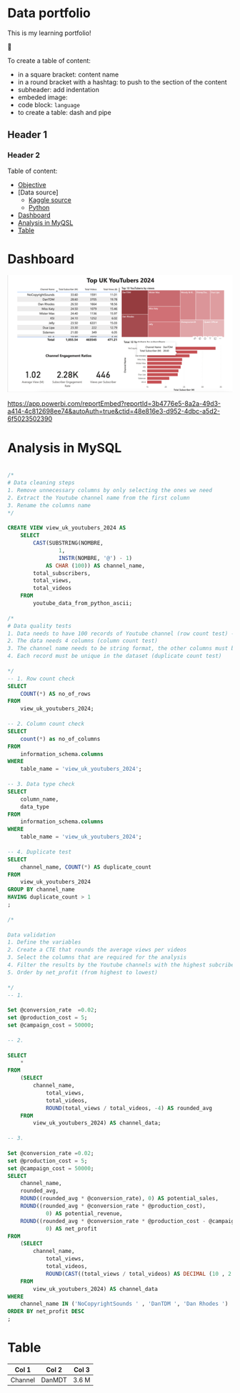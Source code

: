 # Data portfolio


This is my learning portfolio!

🥸

To create a table of content: 
- in a square bracket: content name
- in a round bracket with a hashtag: to push to the section of the content
- subheader: add indentation
- embeded image: ![]()
- code block: ``` language ```
- to create a table: dash and pipe

## Header 1


### Header 2

Table of content:

- [Objective](#objective)
- [Data source]
  - [Kaggle source](#Kaggle)
  - [Python](#Python)
- [Dashboard](#Dashboard)
- [Analysis in MyQSL](#analysis-in-MySQL)
- [Table](#Table)

# Dashboard 
![Dashboard](assets/images/top_100_youtuber_uk_dashboard.png)

https://app.powerbi.com/reportEmbed?reportId=3b4776e5-8a2a-49d3-a414-4c812698ee74&autoAuth=true&ctid=48e816e3-d952-4dbc-a5d2-6f5023502390

# Analysis in MySQL

```sql

/*
# Data cleaning steps
1. Remove unnecessary columns by only selecting the ones we need
2. Extract the Youtube channel name from the first column
3. Rename the columns name
*/

CREATE VIEW view_uk_youtubers_2024 AS
    SELECT 
        CAST(SUBSTRING(NOMBRE,
                1,
                INSTR(NOMBRE, '@') - 1)
            AS CHAR (100)) AS channel_name,
        total_subscribers,
        total_views,
        total_videos
    FROM
        youtube_data_from_python_ascii;
        
/*
# Data quality tests
1. Data needs to have 100 records of Youtube channel (row count test) -- ok
2. The data needs 4 columns (column count test)
3. The channel name needs to be string format, the other columns must be numerical data type.
4. Each record must be unique in the dataset (duplicate count test)

*/
-- 1. Row count check
SELECT 
    COUNT(*) AS no_of_rows
FROM
    view_uk_youtubers_2024;

-- 2. Column count check
SELECT 
    count(*) as no_of_columns
FROM
    information_schema.columns
WHERE
    table_name = 'view_uk_youtubers_2024';
    
-- 3. Data type check
SELECT 
    column_name,
    data_type
FROM
    information_schema.columns
WHERE
    table_name = 'view_uk_youtubers_2024';
	
-- 4. Duplicate test
SELECT 
    channel_name, COUNT(*) AS duplicate_count
FROM
    view_uk_youtubers_2024
GROUP BY channel_name
HAVING duplicate_count > 1
;

/*

Data validation
1. Define the variables
2. Create a CTE that rounds the average views per videos
3. Select the columns that are required for the analysis
4. Filter the results by the Youtube channels with the highest subcriber base
5. Order by net_profit (from highest to lowest)

*/
-- 1. 

Set @conversion_rate  =0.02;
set @production_cost = 5;
set @campaign_cost = 50000;

-- 2.

SELECT 
    *
FROM
    (SELECT 
        channel_name,
            total_views,
            total_videos,
            ROUND(total_views / total_videos, -4) AS rounded_avg
    FROM
        view_uk_youtubers_2024) AS channel_data;

-- 3. 

Set @conversion_rate =0.02;
set @production_cost = 5;
set @campaign_cost = 50000;
SELECT 
    channel_name,
    rounded_avg,
    ROUND((rounded_avg * @conversion_rate), 0) AS potential_sales,
    ROUND((rounded_avg * @conversion_rate * @production_cost),
            0) AS potential_revenue,
    ROUND((rounded_avg * @conversion_rate * @production_cost - @campaign_cost),
            0) AS net_profit
FROM
    (SELECT 
        channel_name,
            total_views,
            total_videos,
            ROUND(CAST((total_views / total_videos) AS DECIMAL (10 , 2 )), - 4) AS rounded_avg
    FROM
        view_uk_youtubers_2024) AS channel_data
WHERE
    channel_name IN ('NoCopyrightSounds ' , 'DanTDM ', 'Dan Rhodes ')
ORDER BY net_profit DESC
;


```


# Table

| Col 1 | Col 2 | Col 3|
| ----- | ----- | -----|
|Channel| DanMDT| 3.6 M|


